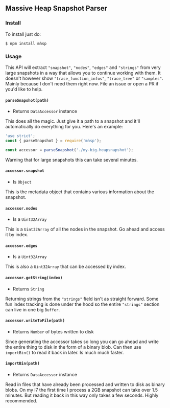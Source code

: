 ## Massive Heap Snapshot Parser

### Install

To install just do:
```
$ npm install mhsp
```

### Usage

This API will extract `"snapshot"`, `"nodes"`, `"edges"` and `"strings"` from
very large snapshots in a way that allows you to continue working with them. It
doesn't however show `"trace_function_infos"`, `"trace_tree"` or `"samples"`.
Mainly because I don't need them right now. File an issue or open a PR if you'd
like to help.

#### `parseSnapshot(path)`

* Returns `DataAccessor` instance

This does all the magic. Just give it a path to a snapshot and it'll
automatically do everything for you. Here's an example:

```js
'use strict';
const { parseSnapshot } = require('mhsp');

const accessor = parseSnapshot('./my-big.heapsnapshot');
```

Warning that for large snapshots this can take several minutes. 

#### `accessor.snapshot`

* Is `Object`

This is the metadata object that contains various information about the
snapshot.

#### `accessor.nodes`

* Is a `Uint32Array`

This is a `Uint32Array` of all the nodes in the snapshot. Go ahead and access
it by index.

#### `accessor.edges`

* Is a `Uint32Array`

This is also a `Uint32Array` that can be accessed by index.

#### `accessor.getString(index)`

* Returns `String`

Returning strings from the `"strings"` field isn't as straight forward. Some
fun index tracking is done under the hood so the entire `"strings"` section can
live in one big `Buffer`.

#### `accessor.writeToFile(path)`

* Returns `Number` of bytes written to disk

Since generating the accessor takes so long you can go ahead and write the
entire thing to disk in the form of a binary blob. Can then use `importBin()`
to read it back in later. Is much much faster.

#### `importBin(path)`

* Returns `DataAccessor` instance

Read in files that have already been processed and written to disk as binary
blobs. On my i7 the first time I process a 2GB snapshot can take over 1.5
minutes. But reading it back in this way only takes a few seconds. Highly
recommended.
